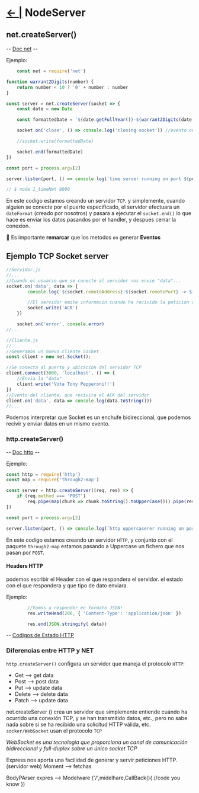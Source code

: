 # [← |](https://github.com/VGamezz19/skylab-boot-notes/blob/master/semana06/)   NodeServer

## net.createServer()

-- [Doc net](https://nodejs.org/api/net.html) --

Ejemplo:

```javascript
    const net = require('net')

function warrant2Digits(number) {
    return number < 10 ? '0' + number : number
}

const server = net.createServer(socket => {
    const date = new Date

    const formattedDate = `${date.getFullYear()}-${warrant2Digits(date.getMonth() + 1)}-${warrant2Digit(date.getDate())} ${warrant2Digits(date.getHours())}:${warrant2Digits(date.getMinutes())}\n`

    socket.on('close', () => console.log('closing socket')) //evento on CLOSE

    //socket.write(formattedDate)

    socket.end(formattedDate)
})

const port = process.argv[2]

server.listen(port, () => console.log(`time server running on port ${port}`))

// $ node 1_timeNet 8000
```

En este codigo estamos creando un servidor `TCP`. y simplemente, cuando alguien se conecte por el puerto especificado, el servidor efectuara un `dateFormat` (creado por nosotros) y pasara a ejecutar el `socket.end()` lo que hace es enviar los datos pasandos por el handler, y despues cerrar la conexion.

🚨 Es importante **remarcar** que los metodos `on` generar **Eventos**

## Ejemplo TCP Socket server

```javascript
//Servidor.js
//...
//Cuando el usuario que se conecte al servidor nos envie "data"...
socket.on('data', data => {
        console.log(`${socket.remoteAddress}:${socket.remotePort} -> ${data.toString().substring(0, 100)}`)

        //El servidor emite informacin cuando ha recivido la peticion del cliente.
        socket.write('ACK')
    })

    socket.on('error', console.error)
//...

//Cliente.js
//...
//Generamos un nuevo cliente Socket
const client = new net.Socket();

//Se conecta al puerto y ubicacion del servidor TCP
client.connect(3000, 'localhost', () => {
    //Envia la "data"
    client.write('Vota Tony Pepperoni!!')
})
//Evento del cliente, que recivira el ACK del servidor
client.on('data', data => console.log(data.toString()))
//...
```

Podemos interpretar que Socket es un enchufe bidireccional, que podemos recivir y enviar datos en un mismo evento.

### http.createServer()

-- [Doc http](https://nodejs.org/api/http.html) --

Ejemplo:

```javascript
const http = require('http')
const map = require('through2-map')

const server = http.createServer((req, res) => {
    if (req.method === 'POST')
        req.pipe(map(chunk => chunk.toString().toUpperCase())).pipe(res)
})

const port = process.argv[2]

server.listen(port, () => console.log(`http uppercaserer running on port ${port}`))
```

En este codigo estamos creando un servidor `HTTP`, y conjunto con el paquete `through2-map` estamos pasando a Uppercase un fichero que nos pasan por `POST`.

#### Headers HTTP

podemos escribir el Header con el que respondera el servidor. el estado con el que respondera y que tipo de dato enviara.

Ejemplo:

```javascript
        //Vamos a responder en formato JSON!
        res.writeHead(200, { 'Content-Type': 'application/json' })

        res.end(JSON.stringify( data))
```

-- [Codigos de Estado HTTP](https://es.wikipedia.org/wiki/Anexo:C%C3%B3digos_de_estado_HTTP)

### Diferencias entre HTTP y NET

`http.createServer()` configura un servidor que maneja el protocolo `HTTP`:

- Get --> get data
- Post --> post data
- Put --> update data
- Delete --> delete data
- Patch --> update data

net.createServer () crea un servidor que simplemente entiende cuándo ha ocurrido una conexión TCP, y se han transmitido datos, etc., pero no sabe nada sobre si se ha recibido una solicitud HTTP válida, etc.
`socker/WebSocket` usan el protocolo `TCP`

 *WebSocket es una tecnología que proporciona un canal de comunicación bidireccional y full-duplex sobre un único socket TCP*



Express nos aporta una facilidad de generar y servir peticiones HTTP. (servidor web)
Moment --> fetchas

BodyPArser expres --> Modelware ('/',midelhare,CallBack(){
    //code you know
})